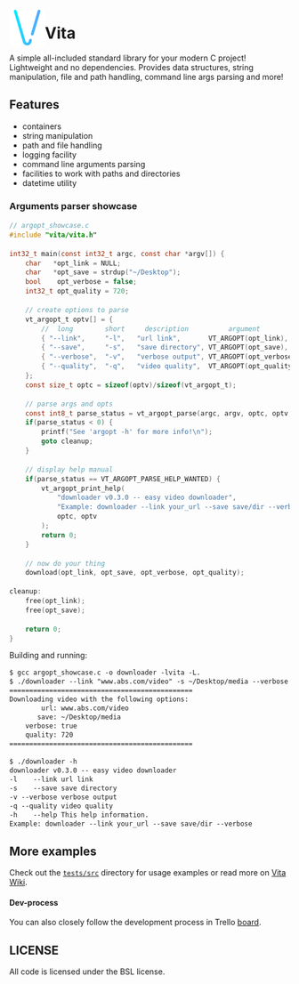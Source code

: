 <img src="imgs/v-flaticon.png" width="64" height="64" align="left"></img>
# Vita

A simple all-included standard library for your modern C project! Lightweight and no dependencies. Provides data structures, string manipulation, file and path handling, command line args parsing and more!

## Features
* containers
* string manipulation
* path and file handling
* logging facility
* command line arguments parsing
* facilities to work with paths and directories
* datetime utility

### Arguments parser showcase
```c
// argopt_showcase.c
#include "vita/vita.h"

int32_t main(const int32_t argc, const char *argv[]) {
    char   *opt_link = NULL;
    char   *opt_save = strdup("~/Desktop");
    bool    opt_verbose = false;
    int32_t opt_quality = 720;

    // create options to parse
    vt_argopt_t optv[] = {
        //  long        short     description          argument              type
        { "--link",     "-l",   "url link",       VT_ARGOPT(opt_link),    VT_TYPE_CSTR },
        { "--save",     "-s",   "save directory", VT_ARGOPT(opt_save),    VT_TYPE_CSTR },
        { "--verbose",  "-v",   "verbose output", VT_ARGOPT(opt_verbose), VT_TYPE_BOOL },
        { "--quality",  "-q",   "video quality",  VT_ARGOPT(opt_quality), VT_TYPE_INT32 },
    };
    const size_t optc = sizeof(optv)/sizeof(vt_argopt_t);

    // parse args and opts
    const int8_t parse_status = vt_argopt_parse(argc, argv, optc, optv, NULL);
    if(parse_status < 0) {
        printf("See 'argopt -h' for more info!\n");
        goto cleanup;
    }

    // display help manual
    if(parse_status == VT_ARGOPT_PARSE_HELP_WANTED) {
        vt_argopt_print_help(
            "downloader v0.3.0 -- easy video downloader",                    // header
            "Example: downloader --link your_url --save save/dir --verbose", // footer
            optc, optv
        );
        return 0;
    }

    // now do your thing
    download(opt_link, opt_save, opt_verbose, opt_quality);

cleanup:
    free(opt_link);
    free(opt_save);

    return 0;
}
```

Building and running:
```
$ gcc argopt_showcase.c -o downloader -lvita -L.
$ ./downloader --link "www.abs.com/video" -s ~/Desktop/media --verbose
==============================================
Downloading video with the following options:
        url: www.abs.com/video
       save: ~/Desktop/media
    verbose: true
    quality: 720
==============================================

$ ./downloader -h
downloader v0.3.0 -- easy video downloader
-l    --link url link
-s    --save save directory
-v --verbose verbose output
-q --quality video quality
-h    --help This help information.
Example: downloader --link your_url --save save/dir --verbose
```

## More examples
Check out the [`tests/src`](tests/src) directory for usage examples or read more on [Vita Wiki](docs/wiki/VITA.md).

#### Dev-process
You can also closely follow the development process in Trello [board](https://trello.com/b/MFeDGO8u/vita).

## LICENSE
All code is licensed under the BSL license.
